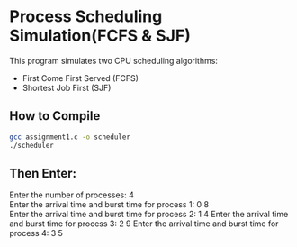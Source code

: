 # Process Scheduling Simulation(FCFS & SJF)

This program simulates two CPU scheduling algorithms:
- First Come First Served (FCFS)
- Shortest Job First (SJF)


## How to Compile
```bash
gcc assignment1.c -o scheduler
./scheduler
```

## Then Enter:

Enter the number of processes: 4                               
Enter the arrival time and burst time for process 1: 0 8       
Enter the arrival time and burst time for process 2: 1 4
Enter the arrival time and burst time for process 3: 2 9
Enter the arrival time and burst time for process 4: 3 5




